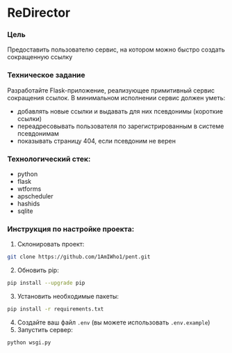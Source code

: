 # ReDirector

### Цель 
Предоставить пользователю сервис, на котором можно быстро создать сокращенную ссылку

### Техническое задание
Разработайте Flask-приложение, реализующее примитивный сервис сокращения ссылок. В минимальном исполнении сервис должен уметь:

- добавлять новые ссылки и выдавать для них псевдонимы (короткие ссылки)
- переадресовывать пользователя по зарегистрированным в системе псевдонимам
- показывать страницу 404, если псевдоним не верен

### Технологичеcкий стек:
- python
- flask
- wtforms
- apscheduler
- hashids
- sqlite

### Инструкция по настройке проекта:
1. Склонировать проект:
```bash
git clone https://github.com/1AmIWho1/pent.git
```
2. Обновить pip: 
```bash
pip install --upgrade pip
```
3. Установить необходимые пакеты: 
```bash
pip install -r requirements.txt
```
4. Создайте ваш файл `.env` (вы можете использовать `.env.example`)
5. Запустить сервер:
```bash
python wsgi.py
```
